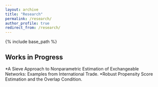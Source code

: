 ```yaml
---
layout: archive
title: "Research"
permalink: /research/
author_profile: true
redirect_from: /research/
---
```


{% include base_path %}

## Works in Progress

*A Sieve Approach to Nonparametric Estimation of Exchangeable Networks: Examples from International Trade.
*Robust Propensity Score Estimation and the Overlap Condition.

